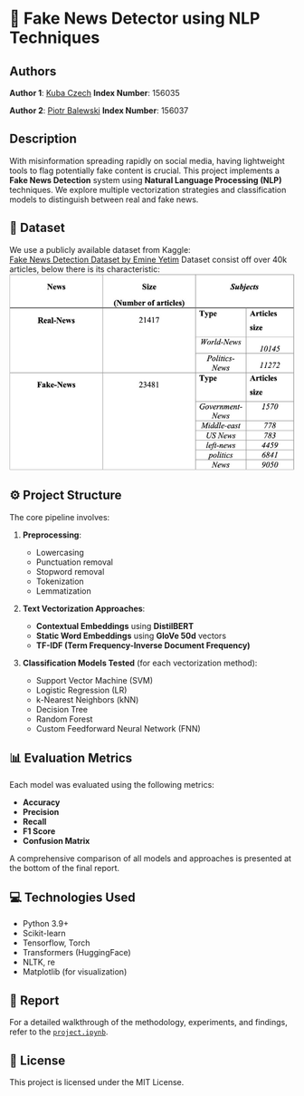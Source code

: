 # 📰 Fake News Detector using NLP Techniques

## Authors
**Author 1**: [Kuba Czech](https://github.com/KubaCzech)
**Index Number**: 156035

**Author 2**: [Piotr Balewski](https://github.com/PBalewski)
**Index Number**: 156037

## Description

With misinformation spreading rapidly on social media, having lightweight tools to flag potentially fake content is crucial. This project implements a **Fake News Detection** system using **Natural Language Processing (NLP)** techniques. We explore multiple vectorization strategies and classification models to distinguish between real and fake news.

## 📂 Dataset

We use a publicly available dataset from Kaggle:\
[Fake News Detection Dataset by Emine Yetim](https://www.kaggle.com/datasets/emineyetm/fake-news-detection-datasets/data?select=News+_dataset)
Dataset consist off over 40k articles, below there is its characteristic:
![Content](images/dataset_content.jpg)

## ⚙️ Project Structure

The core pipeline involves:

1. **Preprocessing**:

   - Lowercasing
   - Punctuation removal
   - Stopword removal
   - Tokenization
   - Lemmatization

2. **Text Vectorization Approaches**:

   - **Contextual Embeddings** using **DistilBERT**
   - **Static Word Embeddings** using **GloVe 50d** vectors
   - **TF-IDF (Term Frequency-Inverse Document Frequency)**

3. **Classification Models Tested** (for each vectorization method):

   - Support Vector Machine (SVM)
   - Logistic Regression (LR)
   - k-Nearest Neighbors (kNN)
   - Decision Tree
   - Random Forest
   - Custom Feedforward Neural Network (FNN)


## 📊 Evaluation Metrics

Each model was evaluated using the following metrics:

- **Accuracy**
- **Precision**
- **Recall**
- **F1 Score**
- **Confusion Matrix**

A comprehensive comparison of all models and approaches is presented at the bottom of the final report.


## 💻 Technologies Used

- Python 3.9+
- Scikit-learn
- Tensorflow, Torch
- Transformers (HuggingFace)
- NLTK, re
- Matplotlib (for visualization)


## 📘 Report

For a detailed walkthrough of the methodology, experiments, and findings, refer to the [`project.ipynb`](./project.ipynb).


## 📜 License

This project is licensed under the MIT License.

